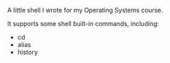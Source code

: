 A little shell I wrote for my Operating Systems course.

It supports some shell built-in commands, including:
* cd
* alias
* history